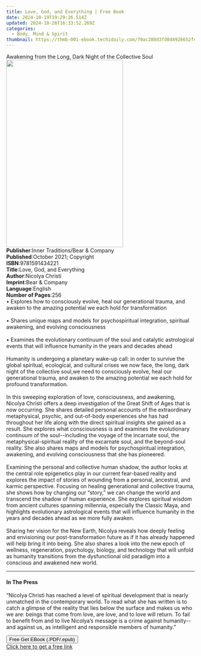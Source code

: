 ```yaml
---
title: Love, God, and Everything | Free Book
date: 2024-10-19T19:29:26.514Z
updated: 2024-10-26T16:33:52.269Z
categories:
  - Body, Mind & Spirit
thumbnail: https://thmb-001-ebook.techidaily.com/70ac288d3fd0d4926652fe06f0c3ca7b79b90d5e1d388af74466da895edcf7d5.jpg
---
```

<main id="book-container">
  <div class="flex flex-col">
    <div class="book-brief flex-1 py-6 px-4 sm:p-6 md:py-10 md:px-8">
      <!-- brief-->
      <div class="book-brief-main">
        Awakening from the Long, Dark Night of the Collective Soul
      </div>
    </div>
    <div
      class="book-meta-info flex-1 grid gap-4 col-start-1 col-end-3 row-start-1 sm:mb-6 sm:grid-cols-4 lg:gap-6 lg:col-start-2 lg:row-end-6 lg:row-span-6 lg:mb-0"
    >
      <div
        class="book-meta-info-left place-content-center mt-4 p-4 text-sm leading-6 col-start-2 col-span-2 dark:text-slate-400"
      >
        <img
          class="w-full h-500 object-cover rounded-lg sm:h-255 sm:col-span-2 lg:col-span-full"
          src="https://img-001-ebook.techidaily.com/60069c947aea86497433be4a721303761b94f167591d393c200195d78a427c2b.jpg"
          alt=""
          width="312"
          height="500"
        />
      </div>
      <div
        class="book-meta-info-right mt-2 col-start-1 row-start-2 col-span-3 self-center"
      >
        <!-- meta data  -->
        <div class="flex flex-col px-4 md:px-8">
          <div class="flex-1">
            <strong>Publisher</strong>:<span class="px-2"
              >Inner Traditions/Bear &amp; Company</span
            >
          </div>
          <div class="flex-1">
            <strong>Published</strong>:<span class="px-2"
              >October 2021; Copyright</span
            >
          </div>
          <div class="flex-1">
            <strong>ISBN</strong>:<span class="px-2">9781591434221</span>
          </div>
          <div class="flex-1">
            <strong>Title</strong>:<span class="px-2"
              >Love, God, and Everything</span
            >
          </div>
          <div class="flex-1">
            <strong>Author</strong>:<span class="px-2">Nicolya Christi</span>
          </div>
          <div class="flex-1">
            <strong>Imprint</strong>:<span class="px-2"
              >Bear &amp; Company</span
            >
          </div>
          <div class="flex-1">
            <strong>Language</strong>:<span class="px-2">English</span>
          </div>
          <div class="flex-1">
            <strong>Number of Pages</strong>:<span class="px-2">256</span>
          </div>
        </div>
      </div>
    </div>
    <div class="book-description flex-1 py-6 px-4 sm:p-6 md:py-10 md:px-8">
      <div class="book-description-main">
        <div accordion-content="" id="description">
          • Explores how to consciously evolve, heal our generational trauma,
          and awaken to the amazing potential we each hold for transformation
          <br /><br />• Shares unique maps and models for psychospiritual
          integration, spiritual awakening, and evolving consciousness
          <br /><br />• Examines the evolutionary continuum of the soul and
          catalytic astrological events that will influence humanity in the
          years and decades ahead <br /><br />Humanity is undergoing a planetary
          wake-up call: in order to survive the global spiritual, ecological,
          and cultural crises we now face, the long, dark night of the
          collective soul,we need to consciously evolve, heal our generational
          trauma, and awaken to the amazing potential we each hold for profound
          transformation. <br /><br />In this sweeping exploration of love,
          consciousness, and awakening, Nicolya Christi offers a deep
          investigation of the Great Shift of Ages that is now occurring. She
          shares detailed personal accounts of the extraordinary metaphysical,
          psychic, and out-of-body experiences she has had throughout her life
          along with the direct spiritual insights she gained as a result. She
          explores what consciousness is and examines the evolutionary continuum
          of the soul--including the voyage of the incarnate soul, the
          metaphysical-spiritual reality of the excarnate soul, and the
          beyond-soul reality. She also shares maps and models for
          psychospiritual integration, awakening, and evolving consciousness
          that she has pioneered. <br /><br />Examining the personal and
          collective human shadow, the author looks at the central role
          epigenetics play in our current fear-based reality and explores the
          impact of stories of wounding from a personal, ancestral, and karmic
          perspective. Focusing on healing generational and collective trauma,
          she shows how by changing our “story,” we can change the world and
          transcend the shadow of human experience. She explores spiritual
          wisdom from ancient cultures spanning millennia, especially the
          Classic Maya, and highlights evolutionary astrological events that
          will influence humanity in the years and decades ahead as we more
          fully awaken. <br /><br />Sharing her vision for the New Earth,
          Nicolya reveals how deeply feeling and envisioning our
          post-transformation future as if it has already happened will help
          bring it into being. She also shares a look into the new epoch of
          wellness, regeneration, psychology, biology, and technology that will
          unfold as humanity transitions from the dysfunctional old paradigm
          into a conscious and awakened new world.
        </div>
        <div class="accordion-fader"></div>
      </div>
    </div>
    <div class="book-excerpts flex-1 py-6 px-4 sm:p-6 md:py-10 md:px-8">
      <!-- excerpts-->
      <div class="book-excerpts-main">
        <hr />
        <h4 class="placeholder placeholder-heading">
          <span>In The Press</span>
        </h4>
        <p>
          “Nicolya Christi has reached a level of spiritual development that is
          nearly unmatched in the contemporary world. To read what she has
          written is to catch a glimpse of the reality that lies below the
          surface and makes us who we are: beings that come from love, are love,
          and to love will return. To fail to benefit from and to live Nicolya’s
          message is a crime against humanity--and against us, as intelligent
          and responsible members of humanity.”
        </p>
      </div>
    </div>
    <div
      class="book-about-author flex-1 py-6 px-4 sm:p-6 md:py-10 md:px-8"
    ></div>
    <div class="book-free-get flex-1 py-6 px-4 sm:p-6 md:py-10 md:px-8">
      <button
        id="btn-free-get"
        class="bg-blue-500 hover:bg-blue-700 text-white font-bold py-2 px-4 rounded"
      >
        Free Get EBook (.PDF/.epub)
      </button>
      <div id="countdown-display" class="px-2 text-lg mt-2"></div>
      <a
        id="free-link"
        class="hidden bg-blue-500 hover:bg-blue-700 text-white font-bold py-2 px-4 rounded"
        href="https://www.ebooks.com/en-us/book/210232449/love-god-and-everything/nicolya-christi/"
        target="_blank"
        >Click here to get a free link</a
      >
    </div>
    <script>
      let countdownTime = 0;
      let countdownInterval = null;
      document
        .getElementById('btn-free-get')
        .addEventListener('click', startCountdown);
      function startCountdown() {
        countdownTime = new Date().getTime() + 60000 * 3;
        countdownInterval = setInterval(updateCountdown, 1000);
        document.getElementById('btn-free-get').disabled = true;
        document
          .getElementById('btn-free-get')
          .classList.add('bg-gray-500', 'cursor-not-allowed');
      }
      function updateCountdown() {
        let currentTime = new Date().getTime();
        let timeLeft = countdownTime - currentTime;
        let secondsLeft = Math.floor(timeLeft / 1000);
        document.getElementById('countdown-display').innerHTML =
          `Remaining time: ${secondsLeft} seconds.`;
        if (secondsLeft <= 0) {
          clearInterval(countdownInterval);
          document.getElementById('btn-free-get').classList.add('hidden');
          document.getElementById('free-link').classList.remove('hidden');
          document.getElementById('countdown-display').innerHTML = '';
        }
      }
    </script>
  </div>
</main>

<ins class="adsbygoogle"
      style="display:block"
      data-ad-client="ca-pub-7571918770474297"
      data-ad-slot="8358498916"
      data-ad-format="auto"
      data-full-width-responsive="true"></ins>
    